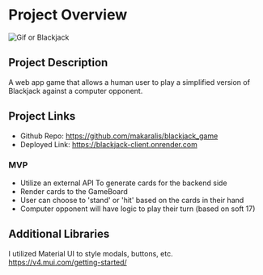 # Project Overview

![Gif or Blackjack](https://media.giphy.com/media/l1IXY77djUsHH6S8o/giphy.gif)

## Project Description

A web app game that allows a human user to play a
simplified version of Blackjack against a computer opponent.

## Project Links

- Github Repo: https://github.com/makaralis/blackjack_game
- Deployed Link: https://blackjack-client.onrender.com

### MVP

- Utilize an external API To generate cards for the backend side
- Render cards to the GameBoard
- User can choose to 'stand' or 'hit' based on the cards in their hand
- Computer opponent will have logic to play their turn (based on soft 17)


## Additional Libraries

I utilized Material UI to style modals, buttons, etc.
https://v4.mui.com/getting-started/
